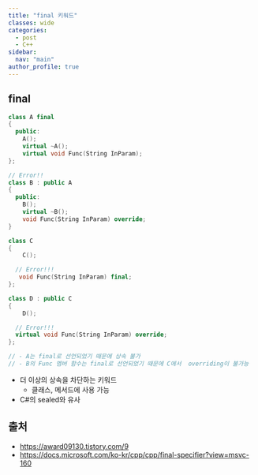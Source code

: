 ```yaml
---
title: "final 키워드"
classes: wide
categories: 
  - post
  - C++
sidebar:
  nav: "main"
author_profile: true
---
```


## final

```c++
class A final
{
  public:
    A();
    virtual ~A();
    virtual void Func(String InParam);
};

// Error!!
class B : public A
{
  public:
    B();
    virtual ~B();
    void Func(String InParam) override;
}

class C
{
	C();

  // Error!!!
   void Func(String InParam) final; 
};

class D : public C
{
	D();

  // Error!!!
  virtual void Func(String InParam) override; 
};

// - A는 final로 선언되었기 때문에 상속 불가
// - B의 Func 멤버 함수는 final로 선언되었기 때문에 C에서  overriding이 불가능
```
* 더 이상의 상속을 차단하는 키워드
  * 클래스, 메서드에 사용 가능
* C#의 sealed와 유사

## 출처   
* <https://award09130.tistory.com/9>
* <https://docs.microsoft.com/ko-kr/cpp/cpp/final-specifier?view=msvc-160>